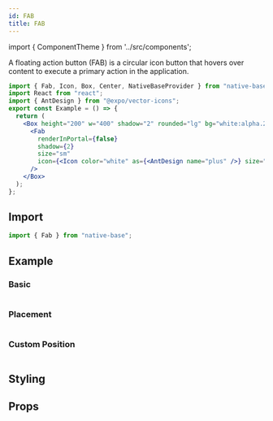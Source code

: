 ```yaml
---
id: FAB
title: FAB
---
```


import { ComponentTheme } from '../src/components';

A floating action button (FAB) is a circular icon button that hovers over content to execute a primary action in the application.

```jsx isShowcase
import { Fab, Icon, Box, Center, NativeBaseProvider } from "native-base";
import React from "react";
import { AntDesign } from "@expo/vector-icons";
export const Example = () => {
  return (
    <Box height="200" w="400" shadow="2" rounded="lg" bg="white:alpha.20">
      <Fab
        renderInPortal={false}
        shadow={2}
        size="sm"
        icon={<Icon color="white" as={<AntDesign name="plus" />} size="sm" />}
      />
    </Box>
  );
};
```

## Import

```jsx
import { Fab } from "native-base";
```

## Example

### Basic

```ComponentSnackPlayer path=components,composites,Fab,DocsBasic.tsx

```

### Placement

```ComponentSnackPlayer path=components,composites,Fab,DocsPlacement.tsx

```

### Custom Position

```ComponentSnackPlayer path=components,composites,Fab,DocsCustomPosition.tsx

```

## Styling

<ComponentTheme name="fab" componentName="FAB" />

## Props

```ComponentPropTable path=composites,Fab,Fab.tsx

```
